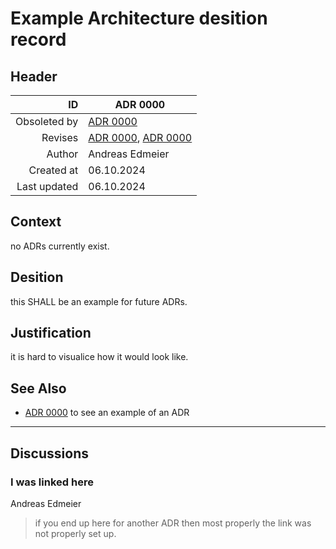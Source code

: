 # Example Architecture desition record
## Header
| ID           | ADR 0000 |
| -----------: | ---- |
| Obsoleted by | [ADR 0000](adr_0000.md) |
| Revises      | [ADR 0000](adr_0000.md), [ADR 0000](adr_0000.md) |
| Author       | Andreas Edmeier |
| Created at   | 06.10.2024 |
| Last updated | 06.10.2024 |

## Context
<!-- What is the issue that we're seeing that is motivating this decision or change? -->
no ADRs currently exist.

## Desition
<!-- a bland statement of the desition done using the [RFC 2119](https://datatracker.ietf.org/doc/html/rfc2119) standardiced vocabular. the ruling SHALL be stated in an assertive voice. -->
this SHALL be an example for future ADRs.

## Justification
<!-- a sound reasoning why this desition is taken and not another one. Any revision of the ADR MUST take the justification into seriouce consideration. -->
it is hard to visualice how it would look like.

## See Also
 - [ADR 0000](adr_0000.md) to see an example of an ADR

-----
## Discussions
<!-- TEMPLATE
### Toppic
NAME
> COMMENT
-->
### I was linked here
Andreas Edmeier
> if you end up here for another ADR then most properly the link was not properly set up.
